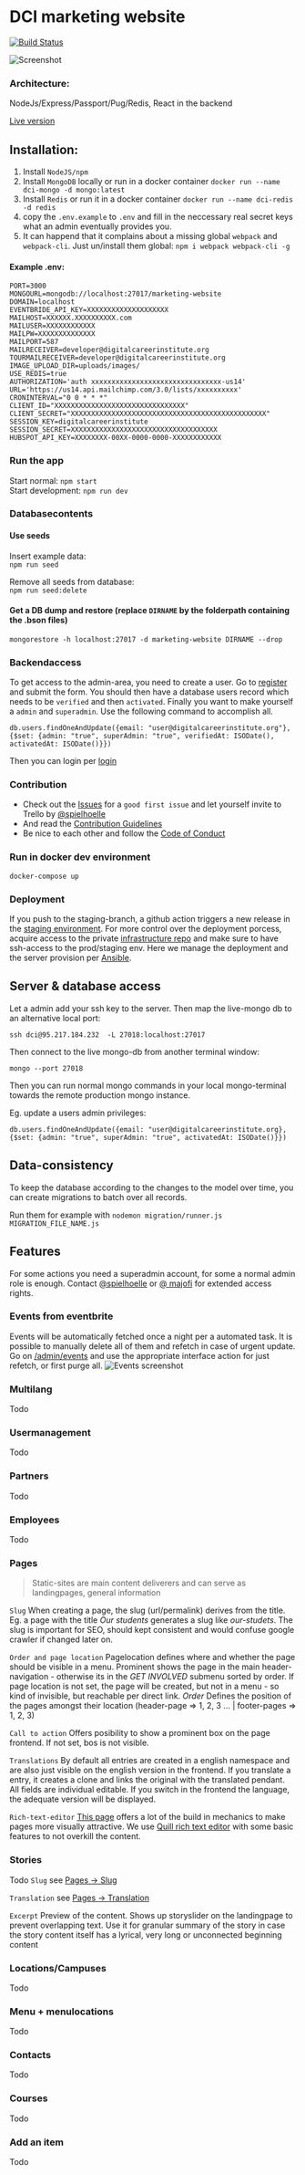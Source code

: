 # DCI marketing website

[![Build Status](https://travis-ci.org/DigitalCareerInstitute/marketing-website.svg?branch=master)](https://travis-ci.org/DigitalCareerInstitute/marketing-website)

![Screenshot](screenshot.png)

### Architecture:

NodeJs/Express/Passport/Pug/Redis, React in the backend

[Live version](https://digitalcareerinstitute.org)  

## Installation:
1. Install `NodeJS/npm`
1. Install `MongoDB` locally or run in a docker container `docker run --name dci-mongo -d mongo:latest`
1. Install `Redis` or run it in a docker container `docker run --name dci-redis -d redis`
1. copy the `.env.example` to `.env` and fill in the neccessary real secret keys what an admin eventually provides you.
1. It can happend that it complains about a missing global `webpack` and `webpack-cli`. Just un\/install them global: `npm i webpack webpack-cli -g`


#### Example .env:
```
PORT=3000
MONGOURL=mongodb://localhost:27017/marketing-website
DOMAIN=localhost
EVENTBRIDE_API_KEY=XXXXXXXXXXXXXXXXXXXX
MAILHOST=XXXXXX.XXXXXXXXXX.com
MAILUSER=XXXXXXXXXXXX
MAILPW=XXXXXXXXXXXXXX
MAILPORT=587
MAILRECEIVER=developer@digitalcareerinstitute.org
TOURMAILRECEIVER=developer@digitalcareerinstitute.org
IMAGE_UPLOAD_DIR=uploads/images/
USE_REDIS=true
AUTHORIZATION='auth xxxxxxxxxxxxxxxxxxxxxxxxxxxxxxxx-us14'
URL='https://us14.api.mailchimp.com/3.0/lists/xxxxxxxxxx'
CRONINTERVAL="0 0 * * *"
CLIENT_ID="XXXXXXXXXXXXXXXXXXXXXXXXXXXXXXXX"
CLIENT_SECRET="XXXXXXXXXXXXXXXXXXXXXXXXXXXXXXXXXXXXXXXXXXXXXXXX"
SESSION_KEY=digitalcareerinstitute
SESSION_SECRET=XXXXXXXXXXXXXXXXXXXXXXXXXXXXXXXXXXXX
HUBSPOT_API_KEY=XXXXXXXX-00XX-0000-0000-XXXXXXXXXXXX

```

### Run the app

Start normal: `npm start`  
Start development: `npm run dev`

### Databasecontents

#### Use seeds

Insert example data:  
`npm run seed`

Remove all seeds from database:  
`npm run seed:delete`

#### Get a DB dump and restore (replace `DIRNAME` by the folderpath containing the .bson files)

`mongorestore -h localhost:27017 -d marketing-website DIRNAME --drop`

### Backendaccess

To get access to the admin-area, you need to create a user.
Go to [register](http://localhost:3000/users/register) and submit the form. You should then have a database users record which needs to be `verified` and then `activated`. Finally you want to make yourself a `admin` and `superadmin`. Use the following command to accomplish all.

```
db.users.findOneAndUpdate({email: "user@digitalcareerinstitute.org"}, {$set: {admin: "true", superAdmin: "true", verifiedAt: ISODate(), activatedAt: ISODate()}})
```
Then you can login per [login](http://localhost:3000/users/login)


### Contribution
- Check out the [Issues](https://github.com/DigitalCareerInstitute/marketing-website/issues) for a `good first issue` and let yourself invite to Trello by [@spielhoelle](mailto:thomas.kuhnert@digitalcareerinstitute.org)
- And read  the [Contribution Guidelines](CONTRIBUTING.md)
- Be nice to each other and follow the [Code of Conduct](https://github.com/digitalcareerinstitute/marketing-website/CODE_OF_CONDUCT.md)


### Run in docker dev environment  
`docker-compose up`

### Deployment
If you push to the staging-branch, a github action triggers a new release in the [staging environment](https://staging.digitalcareerinstitute.org). 
For more control over the deployment porcess, acquire access to the private [infrastructure repo](https://github.com/DigitalCareerInstitute/infrastructure) and make sure to have ssh-access to the prod/staging env. Here we manage the deployment and the server provision per [Ansible](https://www.ansible.com/). 


## Server & database access
Let a admin add your ssh key to the server. Then map the live-mongo db to an alternative local port:

`ssh dci@95.217.184.232  -L 27018:localhost:27017`

Then connect to the live mongo-db from another terminal window:

`mongo --port 27018`

Then you can run normal mongo commands in your local mongo-terminal towards the remote production mongo instance. 

Eg. update a users admin privileges:
```
db.users.findOneAndUpdate({email: "user@digitalcareerinstitute.org}, {$set: {admin: "true", superAdmin: "true", activatedAt: ISODate()}})
```

## Data-consistency

To keep the database according to the changes to the model over time, you can create migrations to batch over all records. 

Run them for example with `nodemon migration/runner.js MIGRATION_FILE_NAME.js`
## Features

For some actions you need a superadmin account, for some a normal admin role is enough. Contact [@spielhoelle](mailto:thomas.kuhnert@digitalcareerinstitute.org) or [@ majofi](https://github.com/majofi) for extended access rights.

### Events from eventbrite

Events will be automatically fetched once a night per a automated task. It is possible to  manually delete all of them and refetch in case of urgent update. Go on [/admin/events](https://digitalcareerinstitute.org/admin/events) and use the appropriate interface action for just refetch, or first purge all.
![Events screenshot](/docs/events.png)

### Multilang
Todo

### Usermanagement
Todo

### Partners
Todo

### Employees
Todo

### Pages
> Static-sites are main content deliverers and can serve as landingpages, general information

`Slug`
When creating a page, the slug (url/permalink) derives from the title. Eg. a page with the title *Our students* generates a slug like *our-studets*. The slug is important for SEO, should kept consistent and would confuse google crawler if changed later on.

`Order and page location`
Pagelocation defines where and whether the page should be visible in a menu. Prominent shows the page in the main header-navigation - otherwise its in the *GET INVOLVED* submenu sorted by order. If page location is not set, the page will be created, but not in a menu - so kind of invisible, but reachable per direct link.
*Order* Defines the position of the pages amongst their location (header-page => 1, 2, 3 ... | footer-pages => 1, 2, 3)

`Call to action`
Offers posibility to show a prominent box on the page frontend. If not set, bos is not visible.

`Translations`
By default all entries are created in a english namespace and are also just visible on the english version in the frontend. If you translate a entry, it creates a clone and links the original with the translated pendant. All fields are individual editable. If you switch in the frontend the language, the adequate version will be displayed.

`Rich-text-editor`
[This page](https://digitalcareerinstitute.org/pages/test) offers a lot of the build in mechanics to make pages more visually attractive. We use [Quill rich text editor](https://quilljs.com/) with some basic features to not overkill the content.

### Stories
Todo
`Slug` see [Pages -> Slug](https://github.com/DigitalCareerInstitute/marketing-website/#pages)

`Translation` see [Pages -> Translation](https://github.com/DigitalCareerInstitute/marketing-website/#pages)

`Excerpt` Preview of the content. Shows up storyslider on the landingpage to prevent overlapping text. Use it for granular summary of the story in case the story content itself has a lyrical, very long or unconnected beginning content

### Locations/Campuses
Todo

### Menu + menulocations
Todo

### Contacts
Todo

### Courses
Todo

### Add an item
Todo

